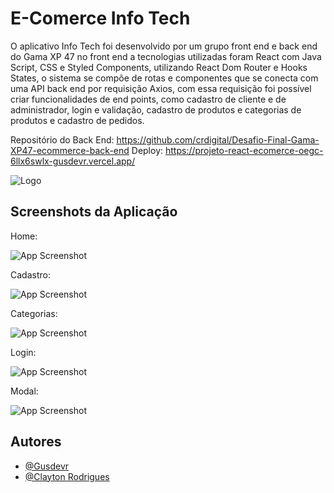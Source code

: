 
# E-Comerce Info Tech

O aplicativo Info Tech foi desenvolvido por um grupo front end e back end do Gama XP 47 no front end a tecnologias utilizadas foram React com Java Script, CSS e Styled Components, utilizando React Dom Router e Hooks States, o sistema se compõe de rotas e componentes que se conecta com uma API back end por requisição Axios, com essa requisição foi possível criar funcionalidades de end points, como cadastro de cliente e de administrador, login e validação, cadastro de produtos e categorias de produtos e cadastro de pedidos.



Repositório do Back End: https://github.com/crdigital/Desafio-Final-Gama-XP47-ecommerce-back-end
Deploy: https://projeto-react-ecomerce-oegc-6llx6swlx-gusdevr.vercel.app/



![Logo](https://i.imgur.com/zpAGlX9.png)


## Screenshots da Aplicação


Home:

![App Screenshot](https://i.imgur.com/ulWQStd.png)

Cadastro:

![App Screenshot](https://i.imgur.com/OHbhnqM.png)

Categorias:

![App Screenshot](https://i.imgur.com/agokn2f.png)

Login:

![App Screenshot](https://i.imgur.com/aJXkwOM.png)

Modal:

![App Screenshot](https://i.imgur.com/OXFsWPH.png)






## Autores

- [@Gusdevr](https://github.com/Gusdevr)
- [@Clayton Rodrigues](https://github.com/crdigital)



